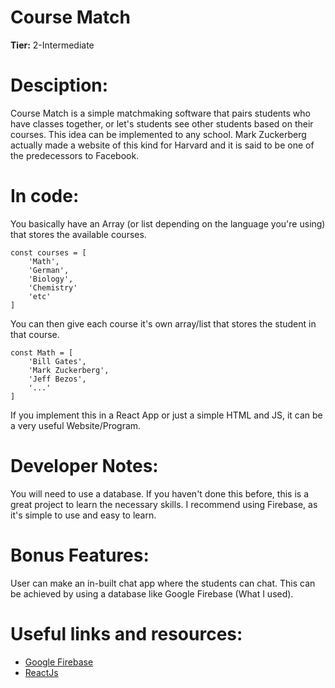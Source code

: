 # Course Match

**Tier:** 2-Intermediate

# Desciption:

Course Match is a simple matchmaking software that pairs students who have classes together, or let's students see other students based on their courses. This idea can be implemented to any school. Mark Zuckerberg actually made a website of this kind for Harvard and it is said to be one of the predecessors to Facebook. 

# In code:

You basically have an Array (or list depending on the language you're using) that stores the available courses. 

```
const courses = [
    'Math',
    'German',
    'Biology',
    'Chemistry'
    'etc'
]
```
You can then give each course it's own array/list that stores the student in that course. 

```
const Math = [
    'Bill Gates',
    'Mark Zuckerberg',
    'Jeff Bezos',
    '...'
]

```

If you implement this in a React App or just a simple HTML and JS, it can be a very useful Website/Program.

# Developer Notes:

You will need to use a database. If you haven't done this before, this is a great project to learn the necessary skills. I recommend using Firebase, as it's simple to use and easy to learn. 

# Bonus Features:

User can make an in-built chat app where the students can chat. This can be achieved by using a database like Google Firebase (What I used). 

# Useful links and resources:

- [Google Firebase](https://firebase.google.com/)
- [ReactJs](https://reactjs.org/)